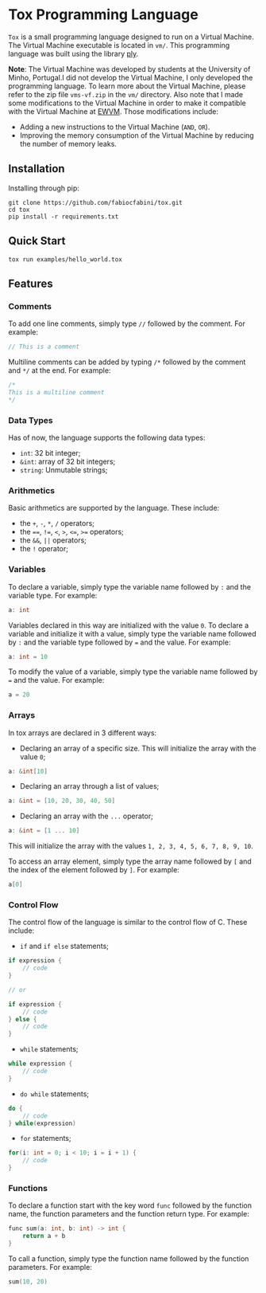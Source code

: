 # **Tox Programming Language**

```Tox``` is a small programming language designed to run on a Virtual Machine. The Virtual Machine executable is located in ```vm/```. This programming language was built using the library [ply](www.dabeaz.com/ply/). 

**Note**: The Virtual Machine was developed by students at the University of Minho, Portugal.I did not develop the Virtual Machine, I only developed the programming language. To learn more about the Virtual Machine, please refer to the zip file ```vms-vf.zip``` in the ```vm/``` directory. Also note that I made some modifications to the Virtual Machine in order to make it compatible with the Virtual Machine at [EWVM](https://ewvm.epl.di.uminho.pt/). Those modifications include:
- Adding a new instructions to the Virtual Machine (```AND```, ```OR```).
- Improving the memory consumption of the Virtual Machine by reducing the number of memory leaks.

## **Installation**

Installing through pip:

```console
git clone https://github.com/fabiocfabini/tox.git
cd tox
pip install -r requirements.txt 
```

## **Quick Start**

```console
tox run examples/hello_world.tox
```

## **Features**

### **Comments**

To add one line comments, simply type ```//``` followed by the comment. For example:

```c
// This is a comment
```

Multiline comments can be added by typing ```/*``` followed by the comment and ```*/``` at the end. For example:

```c
/*
This is a multiline comment
*/
```

### **Data Types**

Has of now, the language supports the following data types:

- ```int```: 32 bit integer;
- ```&int```: array of 32 bit integers;
- ```string```: Unmutable strings;

### **Arithmetics**

Basic arithmetics are supported by the language. These include:

- the ```+```, ```-```, ```*```, ```/``` operators;
- the ```==```, ```!=```, ```<```, ```>```, ```<=```, ```>=``` operators;
- the ```&&```, ```||``` operators;
- the ```!``` operator;


### **Variables**

To declare a variable, simply type the variable name followed by ```:``` and the variable type. For example:

```c
a: int
```

Variables declared in this way are initialized with the value ```0```. To declare a variable and initialize it with a value, simply type the variable name followed by ```:``` and the variable type followed by ```=``` and the value. For example:

```c
a: int = 10
```

To modify the value of a variable, simply type the variable name followed by ```=``` and the value. For example:

```c
a = 20
```

### **Arrays**

In tox arrays are declared in 3 different ways:

- Declaring an array of a specific size. This will initialize the array with the value ```0```;

```c
a: &int[10]
```

- Declaring an array through a list of values;

```c
a: &int = [10, 20, 30, 40, 50]
```

- Declaring an array with the ```...``` operator;

```c
a: &int = [1 ... 10]
```

This will initialize the array with the values ```1, 2, 3, 4, 5, 6, 7, 8, 9, 10```.

To access an array element, simply type the array name followed by ```[``` and the index of the element followed by ```]```. For example:

```c
a[0]
```


### **Control Flow**

The control flow of the language is similar to the control flow of C. These include:

- ```if``` and ```if else``` statements;

```c
if expression {
    // code
}

// or

if expression {
    // code
} else {
    // code
}
```

- ```while``` statements;

```c
while expression {
    // code
}
```

- ```do while``` statements;

```c
do {
    // code
} while(expression)
```

- ```for``` statements;

```c
for(i: int = 0; i < 10; i = i + 1) {
    // code
}
```


### **Functions**

To declare a function start with the key word ```func``` followed by the function name, the function parameters and the function return type. For example:

```c
func sum(a: int, b: int) -> int {
    return a + b
}
```

To call a function, simply type the function name followed by the function parameters. For example:

```c
sum(10, 20)
```
